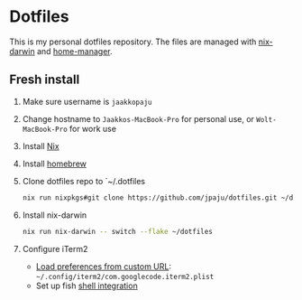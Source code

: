 # Dotfiles

This is my personal dotfiles repository. The files are managed with [nix-darwin]() and [home-manager]().

## Fresh install

1. Make sure username is `jaakkopaju`
2. Change hostname to `Jaakkos-MacBook-Pro` for personal use, or `Wolt-MacBook-Pro` for work use
3. Install [Nix](https://nixos.org)
4. Install [homebrew](https://brew.sh)
5. Clone dotfiles repo to `~/.dotfiles
   ```bash
   nix run nixpkgs#git clone https://github.com/jpaju/dotfiles.git ~/dotfiles
   ```
6. Install nix-darwin
   ```bash
   nix run nix-darwin -- switch --flake ~/dotfiles
   ```
7. Configure iTerm2

   - [Load preferences from custom URL](https://iterm2.com/documentation-preferences-general.html): `~/.config/iterm2/com.googlecode.iterm2.plist`
   - Set up fish [shell integration](https://iterm2.com/documentation-shell-integration.html)

